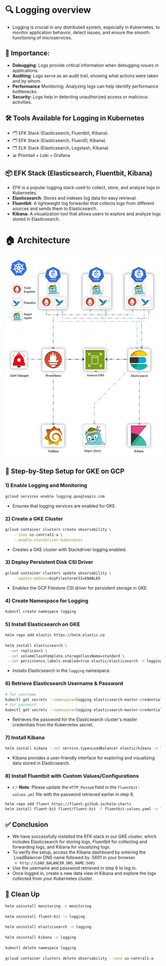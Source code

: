 # 🔍 Logging overview
- Logging is crucial in any distributed system, especially in Kubernetes, to monitor application behavior, detect issues, and ensure the smooth functioning of microservices.


## 🚀 Importance:
- **Debugging**: Logs provide critical information when debugging issues in applications.
- **Auditing**: Logs serve as an audit trail, showing what actions were taken and by whom.
- **Performance** Monitoring: Analyzing logs can help identify performance bottlenecks.
- **Security**: Logs help in detecting unauthorized access or malicious activities.

## 🛠️ Tools Available for Logging in Kubernetes
- 🗂️ EFK Stack (Elasticsearch, Fluentbit, Kibana)
- 🗂️ EFK Stack (Elasticsearch, FluentD, Kibana)
- 🗂️ ELK Stack (Elasticsearch, Logstash, Kibana)
- 📊 Promtail + Loki + Grafana

## 📦 EFK Stack (Elasticsearch, Fluentbit, Kibana)
- EFK is a popular logging stack used to collect, store, and analyze logs in Kubernetes.
- **Elasticsearch**: Stores and indexes log data for easy retrieval.
- **Fluentbit**: A lightweight log forwarder that collects logs from different sources and sends them to Elasticsearch.
- **Kibana**: A visualization tool that allows users to explore and analyze logs stored in Elasticsearch.

# 🏠 Architecture
![alt text](../monitoring/architecture.gif)


## 📝 Step-by-Step Setup for GKE on GCP

### 1) Enable Logging and Monitoring
```bash
gcloud services enable logging.googleapis.com
```
- Ensures that logging services are enabled for GKE.

### 2) Create a GKE Cluster
```bash
gcloud container clusters create observability \
    --zone us-central1-a \
    --enable-stackdriver-kubernetes
```
- Creates a GKE cluster with Stackdriver logging enabled.

### 3) Deploy Persistent Disk CSI Driver
```bash
gcloud container clusters update observability \
    --update-addons=GcpFilestoreCSI=ENABLED
```
- Enables the GCP Filestore CSI driver for persistent storage in GKE.

### 4) Create Namespace for Logging
```bash
kubectl create namespace logging
```

### 5) Install Elasticsearch on GKE
```bash
helm repo add elastic https://helm.elastic.co

helm install elasticsearch \
 --set replicas=1 \
 --set volumeClaimTemplate.storageClassName=standard \
 --set persistence.labels.enabled=true elastic/elasticsearch -n logging
```
- Installs Elasticsearch in the `logging` namespace.

### 6) Retrieve Elasticsearch Username & Password
```bash
# for username
kubectl get secrets --namespace=logging elasticsearch-master-credentials -ojsonpath='{.data.username}' | base64 -d
# for password
kubectl get secrets --namespace=logging elasticsearch-master-credentials -ojsonpath='{.data.password}' | base64 -d
```
- Retrieves the password for the Elasticsearch cluster's master credentials from the Kubernetes secret.

### 7) Install Kibana
```bash
helm install kibana --set service.type=LoadBalancer elastic/kibana -n logging
```
- Kibana provides a user-friendly interface for exploring and visualizing data stored in Elasticsearch.

### 8) Install Fluentbit with Custom Values/Configurations
- 👉 **Note**: Please update the `HTTP_Passwd` field in the `fluentbit-values.yml` file with the password retrieved earlier in step 6.
```bash
helm repo add fluent https://fluent.github.io/helm-charts
helm install fluent-bit fluent/fluent-bit -f fluentbit-values.yaml -n logging
```

## ✅ Conclusion
- We have successfully installed the EFK stack in our GKE cluster, which includes Elasticsearch for storing logs, Fluentbit for collecting and forwarding logs, and Kibana for visualizing logs.
- To verify the setup, access the Kibana dashboard by entering the `LoadBalancer DNS name followed by :5601 in your browser.
    - `http://LOAD_BALANCER_DNS_NAME:5601`
- Use the username and password retrieved in step 6 to log in.
- Once logged in, create a new data view in Kibana and explore the logs collected from your Kubernetes cluster.


## 🧼 Clean Up
```bash
helm uninstall monitoring -n monitoring

helm uninstall fluent-bit -n logging

helm uninstall elasticsearch -n logging

helm uninstall kibana -n logging

kubectl delete namespace logging

gcloud container clusters delete observability --zone us-central1-a
```

